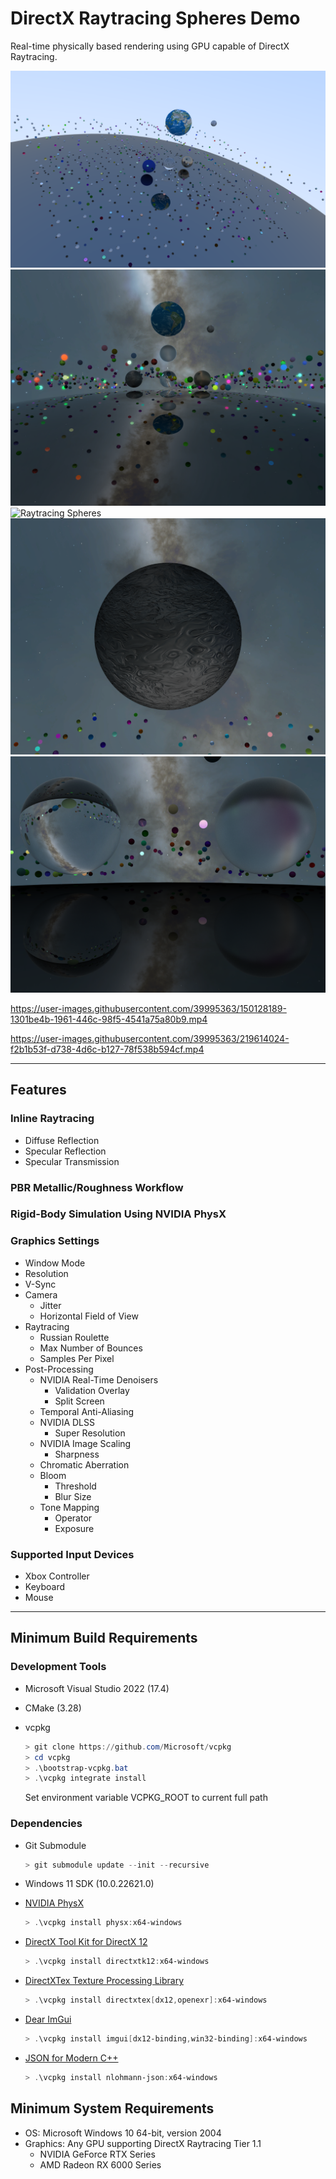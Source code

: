 # DirectX Raytracing Spheres Demo

Real-time physically based rendering using GPU capable of DirectX Raytracing.

![Raytracing Spheres](Screenshots/Raytracing-Spheres-01.png)
![Raytracing Spheres](Screenshots/Raytracing-Spheres-02.png)
![Raytracing Spheres](Screenshots/Raytracing-Spheres-03.png)
![Raytracing Spheres](Screenshots/Raytracing-Spheres-04.png)
![Raytracing Spheres](Screenshots/Raytracing-Spheres-05.png)

https://user-images.githubusercontent.com/39995363/150128189-1301be4b-1961-446c-98f5-4541a75a80b9.mp4

https://user-images.githubusercontent.com/39995363/219614024-f2b1b53f-d738-4d6c-b127-78f538b594cf.mp4

---

## Features
### Inline Raytracing
- Diffuse Reflection
- Specular Reflection
- Specular Transmission

### PBR Metallic/Roughness Workflow

### Rigid-Body Simulation Using NVIDIA PhysX

### Graphics Settings
- Window Mode
- Resolution
- V-Sync
- Camera
	- Jitter
	- Horizontal Field of View
- Raytracing
	- Russian Roulette
	- Max Number of Bounces
	- Samples Per Pixel
- Post-Processing
	- NVIDIA Real-Time Denoisers
		- Validation Overlay
		- Split Screen
	- Temporal Anti-Aliasing
	- NVIDIA DLSS
		- Super Resolution
	- NVIDIA Image Scaling
		- Sharpness
	- Chromatic Aberration
	- Bloom
		- Threshold
		- Blur Size
	- Tone Mapping
		- Operator
		- Exposure

### Supported Input Devices
- Xbox Controller
- Keyboard
- Mouse

---

## Minimum Build Requirements
### Development Tools
- Microsoft Visual Studio 2022 (17.4)

- CMake (3.28)

- vcpkg
	```powershell
	> git clone https://github.com/Microsoft/vcpkg
	> cd vcpkg
	> .\bootstrap-vcpkg.bat
	> .\vcpkg integrate install
	```

	Set environment variable VCPKG_ROOT to current full path

### Dependencies
- Git Submodule
	```powershell
	> git submodule update --init --recursive
	```

- Windows 11 SDK (10.0.22621.0)

- [NVIDIA PhysX](https://github.com/NVIDIA-Omniverse/PhysX)
	```powershell
	> .\vcpkg install physx:x64-windows
	```

- [DirectX Tool Kit for DirectX 12](https://github.com/Microsoft/DirectXTK12)
	```powershell
	> .\vcpkg install directxtk12:x64-windows
	```

- [DirectXTex Texture Processing Library](https://github.com/Microsoft/DirectXTex)
	```powershell
	> .\vcpkg install directxtex[dx12,openexr]:x64-windows
	```

- [Dear ImGui](https://github.com/ocornut/imgui)
	```powershell
	> .\vcpkg install imgui[dx12-binding,win32-binding]:x64-windows
	```

- [JSON for Modern C++](https://github.com/nlohmann/json)
	```powershell
	> .\vcpkg install nlohmann-json:x64-windows
	```

## Minimum System Requirements
- OS: Microsoft Windows 10 64-bit, version 2004
- Graphics: Any GPU supporting DirectX Raytracing Tier 1.1
	- NVIDIA GeForce RTX Series
	- AMD Radeon RX 6000 Series
